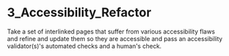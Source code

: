 # 3_Accessibility_Refactor
Take a set of interlinked pages that suffer from various accessibility flaws and refine and update them so they are accessible and pass an accessibility validator(s)'s automated checks and a human's check.
